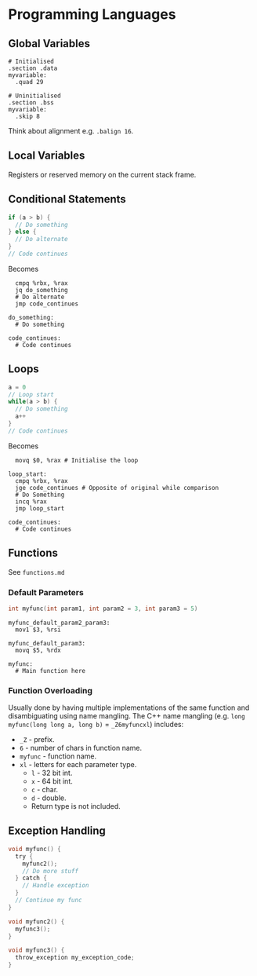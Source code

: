 # Programming Languages

## Global Variables

```gas
# Initialised
.section .data
myvariable:
  .quad 29

# Uninitialised
.section .bss
myvariable:
  .skip 8
```

Think about alignment e.g. `.balign 16`.

## Local Variables

Registers or reserved memory on the current stack frame.

## Conditional Statements

```c
if (a > b) {
  // Do something
} else {
  // Do alternate
}
// Code continues
```

Becomes

```gas
  cmpq %rbx, %rax
  jq do_something
  # Do alternate
  jmp code_continues

do_something:
  # Do something

code_continues:
  # Code continues
```

## Loops

```c
a = 0
// Loop start
while(a > b) {
  // Do something
  a++
}
// Code continues
```

Becomes

```gas
  movq $0, %rax # Initialise the loop

loop_start:
  cmpq %rbx, %rax
  jge code_continues # Opposite of original while comparison
  # Do Something
  incq %rax
  jmp loop_start

code_continues:
  # Code continues
```

## Functions

See `functions.md`

### Default Parameters

```c
int myfunc(int param1, int param2 = 3, int param3 = 5)
```

```gas
myfunc_default_param2_param3:
  mov1 $3, %rsi

myfunc_default_param3:
  movq $5, %rdx

myfunc:
  # Main function here
```

### Function Overloading

Usually done by having multiple implementations of the same function and disambiguating using name
mangling. The C++ name mangling (e.g. `long myfunc(long long a, long b)` = `_Z6myfuncxl`) includes:

- `_Z` - prefix.
- `6` - number of chars in function name.
- `myfunc` - function name.
- `xl` - letters for each parameter type.
  - `l` - 32 bit int.
  - `x` - 64 bit int.
  - `c` - char.
  - `d` - double.
  - Return type is not included.

## Exception Handling

```c
void myfunc() {
  try {
    myfunc2();
    // Do more stuff
  } catch {
    // Handle exception
  }
  // Continue my func
}

void myfunc2() {
  myfunc3();
}

void myfunc3() {
  throw_exception my_exception_code;
}
```
